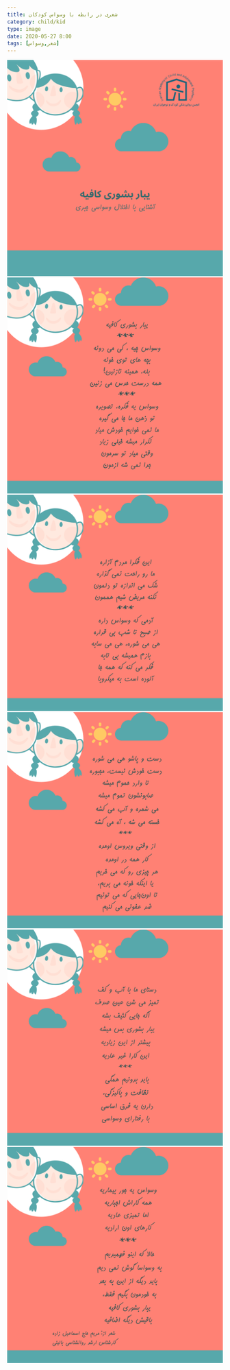 ```yaml
---
title: شعری در رابطه با وسواس کودکان
category: child/kid
type: image
date: 2020-05-27 8:00
tags: [شعر,وسواس]
---
```


![](../../static/images/obsession-poem-1.png)
![](../../static/images/obsession-poem-2.png)
![](../../static/images/obsession-poem-3.png)
![](../../static/images/obsession-poem-4.png)
![](../../static/images/obsession-poem-5.png)
![](../../static/images/obsession-poem-6.png)